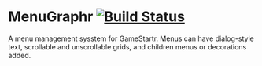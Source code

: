 # MenuGraphr [![Build Status](https://travis-ci.org/FullScreenShenanigans/MenuGraphr.svg?branch=master)](https://travis-ci.org/FullScreenShenanigans/MenuGraphr)

 A menu management sysstem for GameStartr. Menus can have dialog-style text, scrollable and unscrollable grids, and children menus or decorations added.